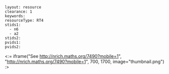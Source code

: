 ````
layout: resource
clearance: 1
keywords:
resourceType: RT4
stids1: 
  - n6
  - a2
stids2:
pvids1:
pvids2:

````

<:= iframe("See http://nrich.maths.org/7490?mobile=1", "http://nrich.maths.org/7490?mobile=1", 700, 1700, image="thumbnail.png") :>

